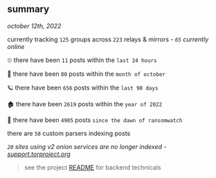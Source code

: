 
## summary
_october 12th, 2022_

currently tracking `125` groups across `223` relays & mirrors - _`65` currently online_

⏲ there have been `11` posts within the `last 24 hours`

🦈 there have been `80` posts within the `month of october`

🪐 there have been `656` posts within the `last 90 days`

🏚 there have been `2619` posts within the `year of 2022`

🦕 there have been `4905` posts `since the dawn of ransomwatch`

there are `58` custom parsers indexing posts

_`20` sites using v2 onion services are no longer indexed - [support.torproject.org](https://support.torproject.org/onionservices/v2-deprecation/)_

> see the project [README](https://github.com/joshhighet/ransomwatch#ransomwatch--) for backend technicals
